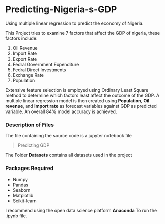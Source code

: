 # Predicting-Nigeria-s-GDP
Using multiple linear regression to predict the economy of Nigeria.

This Project tries to examine 7 factors that affect the GDP of nigeria, these factors include:
1. Oil Revenue
2. Import Rate
3. Export Rate
4. Fedral Government Expenditure
5. Fedral Direct Investments
6. Exchange Rate
7. Population

Extensive feature selection is employed using Ordinary Least Square method to determine which factors least affect the outcome of the GDP.
A multiple linear regression model is then created using **Population**, **Oil revenue**, and **Import rate** as forecast variables against GDP as predicted variable.
An overall 84% model accuracy is achieved.

### Description of Files
The file containing the source code is a jupyter notebook file
> Predicting GDP

The Folder **Datasets** contains all datasets used in the project

### Packages Required
- Numpy
- Pandas
- Seaborn
- Matplotlib
- Scikit-learn

I recommend using the open data science platform **Anaconda** To run the .ipynb file.

